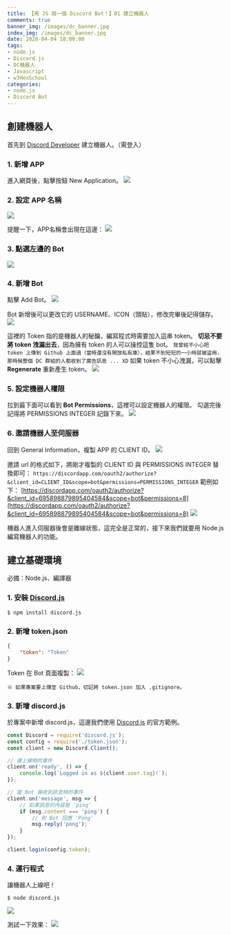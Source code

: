 ```yaml
---
title: 【用 JS 寫一個 Discord Bot！】01 建立機器人
comments: true
banner_img: /images/dc_banner.jpg
index_img: /images/dc_banner.jpg
date: 2020-04-04 18:00:00
tags: 
- node.js
- Discord.js
- DC機器人
- Javascript
- w3HexSchool
categories: 
- node.js
- Discord Bot
---
```


## 創建機器人
首先到 [Discord Developer](https://discordapp.com/developers/applications/) 建立機器人。（需登入）

### 1. 新增 APP
進入網頁後，點擊按鈕 New Application。
![](/images/dc-bot/01/01.jpg)

### 2. 設定 APP 名稱
![](/images/dc-bot/01/02.jpg)

提醒一下，APP名稱會出現在這邊：
![](/images/dc-bot/01/02-1.jpg)

### 3. 點選左邊的 Bot
![](/images/dc-bot/01/03.jpg)

### 4. 新增 Bot
點擊 Add Bot。
![](/images/dc-bot/01/04.jpg)

Bot 新增後可以更改它的 USERNAME、ICON（頭貼），修改完畢後記得儲存。
![](/images/dc-bot/01/05.jpg)

這裡的 Token 指的是機器人的秘鑰，編寫程式時需要加入這串 token。
**切忌不要將 token 洩漏出去**，因為擁有 token 的人可以操控這隻 bot。
`我曾經不小心把 token 上傳到 Github 上面過（當時還沒有開放私有庫），結果不到短短的一小時就被盜用，那時候整個 DC 群組的人都收到了廣告訊息 ... XD`
如果 token 不小心洩漏，可以點擊 **Regenerate** 重新產生 token。
![](/images/dc-bot/01/06.jpg)

### 5. 設定機器人權限
拉到最下面可以看到 **Bot Permissions**，這裡可以設定機器人的權限。
勾選完後記得將 PERMISSIONS INTEGER 記錄下來。
![](/images/dc-bot/01/09.jpg)

### 6. 邀請機器人至伺服器
回到 General Information，複製 APP 的 CLIENT ID。
![](/images/dc-bot/01/07.jpg)

邀請 url 的格式如下，將剛才複製的 CLIENT ID 與 PERMISSIONS INTEGER 替換即可：
`https://discordapp.com/oauth2/authorize?&client_id=CLIENT_ID&scope=bot&permissions=PERMISSIONS_INTEGER`
範例如下：
[https://discordapp.com/oauth2/authorize?&client_id=695898879895404584&scope=bot&permissions=8](https://discordapp.com/oauth2/authorize?&client_id=695898879895404584&scope=bot&permissions=8)
![](/images/dc-bot/01/08.jpg)

機器人進入伺服器後會是離線狀態，這完全是正常的，接下來我們就要用 Node.js 編寫機器人的功能。

## 建立基礎環境
必備：Node.js、編譯器

### 1. 安裝 [Discord.js](https://github.com/discordjs/discord.js/)
```
$ npm install discord.js
```

### 2. 新增 token.json
```json
{
    "token": "Token"
}
```
Token 在 Bot 頁面複製：
![](/images/dc-bot/01/06.jpg)

`※ 如果專案要上傳至 Github，切記將 token.json 加入 .gitignore。`

### 3. 新增 discord.js
於專案中新增 discord.js，這邊我們使用 [Discord.js](https://github.com/discordjs/discord.js/) 的官方範例。
```js
const Discord = require('discord.js');
const config = require('./token.json');
const client = new Discord.Client();

// 連上線時的事件
client.on('ready', () => {
    console.log(`Logged in as ${client.user.tag}!`);
});

// 當 Bot 接收到訊息時的事件
client.on('message', msg => {
    // 如果訊息的內容是 'ping'
    if (msg.content === 'ping') {
        // 則 Bot 回應 'Pong'
        msg.reply('pong');
    }
});

client.login(config.token);
```

### 4. 運行程式
讓機器人上線吧！
```
$ node discord.js
```
![](/images/dc-bot/01/11.jpg)

測試一下效果：
![](/images/dc-bot/01/10.jpg)